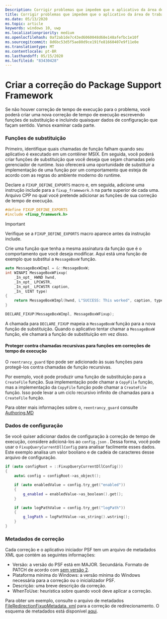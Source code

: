 ```yaml
---
Description: Corrigir problemas que impedem que o aplicativo da área de trabalho seja executado em um contêiner MSIX
title: Corrigir problemas que impedem que o aplicativo da área de trabalho seja executado em um contêiner MSIX
ms.date: 05/13/2020
ms.topic: article
keywords: windows 10, uwp
ms.localizationpriority: medium
ms.openlocfilehash: 0af2ab1de7c43ed6060048d68e148afefbc1e10f
ms.sourcegitcommit: 8d6bc53d5f5ae80d9ce191fe81660407e9f11e0e
ms.translationtype: MT
ms.contentlocale: pt-BR
ms.lasthandoff: 05/15/2020
ms.locfileid: "83430428"
---
```

# <a name="create-a-package-support-framework-fixup"></a>Criar a correção do Package Support Framework 

Se não houver correção de tempo de execução para o problema, você poderá criar uma nova correção de tempo de execução escrevendo funções de substituição e incluindo quaisquer dados de configuração que façam sentido. Vamos examinar cada parte.

### <a name="replacement-functions"></a>Funções de substituição

Primeiro, identifique quais chamadas de função falham quando seu aplicativo é executado em um contêiner MSIX. Em seguida, você poderá criar funções de substituição que você deseja que sejam chamadas pelo gerenciador de runtime. Isso oferecerá uma oportunidade de substituir a implementação de uma função por um comportamento que esteja de acordo com as regras do ambiente moderno do runtime.

Declare a ``FIXUP_DEFINE_EXPORTS`` macro e, em seguida, adicione uma instrução include para a `fixup_framework.h` na parte superior de cada uma. Arquivo CPP no qual você pretende adicionar as funções de sua correção de tempo de execução.

```c++
#define FIXUP_DEFINE_EXPORTS
#include <fixup_framework.h>
```

>[!IMPORTANT]
>Verifique se a `FIXUP_DEFINE_EXPORTS` macro aparece antes da instrução include.

Crie uma função que tenha a mesma assinatura da função que é o comportamento que você deseja modificar. Aqui está uma função de exemplo que substitui a `MessageBoxW` função.

```c++
auto MessageBoxWImpl = &::MessageBoxW;
int WINAPI MessageBoxWFixup(
    _In_opt_ HWND hwnd,
    _In_opt_ LPCWSTR,
    _In_opt_ LPCWSTR caption,
    _In_ UINT type)
{
    return MessageBoxWImpl(hwnd, L"SUCCESS: This worked", caption, type);
}

DECLARE_FIXUP(MessageBoxWImpl, MessageBoxWFixup);
```

A chamada para `DECLARE_FIXUP` mapeia a `MessageBoxW` função para a nova função de substituição. Quando o aplicativo tentar chamar a `MessageBoxW` função, ele chamará a função de substituição em vez disso.

#### <a name="protect-against-recursive-calls-to-functions-in-runtime-fixes"></a>Proteger contra chamadas recursivas para funções em correções de tempo de execução

O `reentrancy_guard` tipo pode ser adicionado às suas funções para protegê-los contra chamadas de função recursivas.

Por exemplo, você pode produzir uma função de substituição para a `CreateFile` função. Sua implementação pode chamar a `CopyFile` função, mas a implementação da `CopyFile` função pode chamar a `CreateFile` função. Isso pode levar a um ciclo recursivo infinito de chamadas para a `CreateFile` função.

Para obter mais informações sobre o, `reentrancy_guard` consulte [Authoring.MD](https://github.com/Microsoft/MSIX-PackageSupportFramework/blob/master/Authoring.md)

### <a name="configuration-data"></a>Dados de configuração

Se você quiser adicionar dados de configuração à correção de tempo de execução, considere adicioná-los ao ``config.json`` . Dessa forma, você pode usar o `FixupQueryCurrentDllConfig` para analisar facilmente esses dados. Este exemplo analisa um valor booliano e de cadeia de caracteres desse arquivo de configuração.

```c++
if (auto configRoot = ::FixupQueryCurrentDllConfig())
{
    auto& config = configRoot->as_object();

    if (auto enabledValue = config.try_get("enabled"))
    {
        g_enabled = enabledValue->as_boolean().get();
    }

    if (auto logPathValue = config.try_get("logPath"))
    {
        g_logPath = logPathValue->as_string().wstring();
    }
}
```

### <a name="fixup-metadata"></a>Metadados de correção

Cada correção e o aplicativo iniciador PSF tem um arquivo de metadados XML que contém as seguintes informações:

* Versão: a versão do PSF está em MAJOR. Secundária. Formato de PATCH de acordo com [sem versão 2](https://semver.org/).
* Plataforma mínima do Windows: a versão mínima do Windows necessária para a correção ou o inicializador PSF.
* Descrição: uma breve descrição da correção.
* WhenToUse: heurística sobre quando você deve aplicar a correção.

Para obter um exemplo, consulte o arquivo de metadados [FileRedirectionFixupMetadata. xml](https://github.com/microsoft/MSIX-PackageSupportFramework/blob/master/fixups/FileRedirectionFixup/FileRedirectionFixupMetadata.xml) para a correção de redirecionamento. O esquema de metadados está disponível [aqui](https://github.com/microsoft/MSIX-PackageSupportFramework/blob/master/MetadataSchema.xsd).
